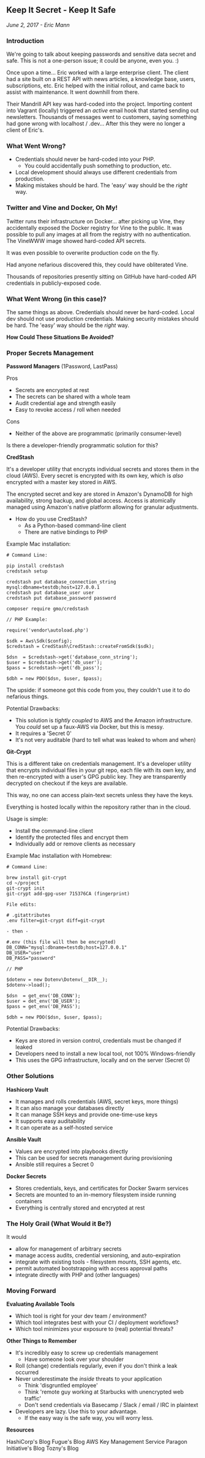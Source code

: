 Keep It Secret - Keep It Safe
-----------------------------

_June 2, 2017 - Eric Mann_

### Introduction

We're going to talk about keeping passwords and sensitive data secret and safe.
This is not a one-person issue; it could be anyone, even you. :)

Once upon a time... Eric worked with a large enterprise client.  The client
had a site built on a REST API with news articles, a knowledge base, users,
subscriptions, etc.  Eric helped with the initial rollout, and came back to
assist with maintenance.  It went downhill from there.

Their Mandrill API key was hard-coded into the project.  Importing content
into Vagrant (locally) triggered an _active_ email hook that started sending out
newsletters.  Thousands of messages went to customers, saying something had
gone wrong with localhost / .dev... After this they were no longer a client
of Eric's.

### What Went Wrong?

- Credentials should never be hard-coded into your PHP.
    - You could accidentally push something to production, etc.
- Local development should always use different credentials from production.
- Making mistakes should be hard.  The 'easy' way should be the _right_ way.

### Twitter and Vine and Docker, Oh My!

Twitter runs their infrastructure on Docker... after picking up Vine, they
accidentally exposed the Docker registry for Vine to the public.  It was
possible to pull any images at all from the registry with no authentication.
The VineWWW image showed hard-coded API secrets.

It was even possible to overwrite production code on the fly.

Had anyone nefarious discovered this, they could have obliterated Vine.

Thousands of repositories presently sitting on GitHub have hard-coded API
credentials in publicly-exposed code.

### What Went Wrong (in this case)?

The same things as above.  Credentials should never be hard-coded.  Local dev
should not use production credentials.  Making security mistakes should be
hard.  The 'easy' way should be the _right_ way.

**How Could These Situations Be Avoided?**

### Proper Secrets Management

**Password Managers** (1Password, LastPass)

Pros

- Secrets are encrypted at rest
- The secrets can be shared with a whole team
- Audit credential age and strength easily
- Easy to revoke access / roll when needed

Cons

- Neither of the above are programmatic (primarily consumer-level)

Is there a developer-friendly programmatic solution for this?

**CredStash**

It's a developer utility that encrypts individual secrets and stores them in
the cloud (AWS).  Every secret is encrypted with its own key, which is _also_
encrypted with a master key stored in AWS.

The encrypted secret and key are stored in Amazon's DynamoDB for high
availability, strong backup, and global access.  Access is atomically managed
using Amazon's native platform allowing for granular adjustments.

- How do you use CredStash?
    - As a Python-based command-line client
    - There are native bindings to PHP

Example Mac installation:

```
# Command Line:

pip install credstash
credstash setup

credstash put database_connection_string mysql:dbname=testdb;host=127.0.0.1
credstash put database_user user
credstash put database_password password

composer require gmo/credstash

// PHP Example:

require('vendor\autoload.php')

$sdk = Aws\Sdk($config);
$credstash = CredStash\CredStash::createFromSdk($sdk);

$dsn  = $credstash->get('database_conn_string');
$user = $credstash->get('db_user');
$pass = $credstash->get('db_pass');

$dbh = new PDO($dsn, $user, $pass);
```

The upside: if someone got this code from you, they couldn't use it to do
nefarious things.

Potential Drawbacks:

- This solution is _tightly coupled_ to AWS and the Amazon infrastructure.
  You _could_ set up a faux-AWS via Docker, but this is messy.
- It requires a 'Secret 0'
- It's not very auditable (hard to tell what was leaked to whom and when)

**Git-Crypt**

This is a different take on credentials management.  It's a developer utility
that encrypts individual files in your git repo, each file with its own key,
and then re-encrypted with a user's GPG public key.  They are transparently
decrypted on checkout if the keys are available.

This way, no one can access plain-text secrets unless they have the keys.

Everything is hosted locally within the repository rather than in the cloud.

Usage is simple:

- Install the command-line client
- Identify the protected files and encrypt them
- Individually add or remove clients as necessary

Example Mac installation with Homebrew:

```
# Command Line:

brew install git-crypt
cd ~/project
git-crypt init
git-crypt add-gpg-user 715376CA (fingerprint)

File edits:

# .gitattributes
.env filter=git-crypt diff=git-crypt

- then -

#.env (this file will then be encrypted)
DB_CONN="mysql:dbname=testdb;host=127.0.0.1"
DB_USER="user"
DB_PASS="password"

// PHP

$dotenv = new Dotenv\Dotenv(__DIR__);
$dotenv->load();

$dsn  = get_env('DB_CONN');
$user = det_env('DB_USER');
$pass = get_env('DB_PASS');

$dbh = new PDO($dsn, $user, $pass);
```

Potential Drawbacks:

- Keys are stored in version control, credentials must be changed if leaked
- Developers need to install a new local tool, not 100% Windows-friendly
- This uses the GPG infrastructure, locally and on the server (Secret 0)

### Other Solutions

**Hashicorp Vault**

- It manages and rolls credentials (AWS, secret keys, more things)
- It can also manage your databases directly
- It can manage SSH keys and provide one-time-use keys
- It supports easy auditability
- It can operate as a self-hosted service

**Ansible Vault**

- Values are encrypted into playbooks directly
- This can be used for secrets management during provisioning
- Ansible still requires a Secret 0

**Docker Secrets**

- Stores credentials, keys, and certificates for Docker Swarm services
- Secrets are mounted to an in-memory filesystem inside running containers
- Everything is centrally stored and encrypted at rest

### The Holy Grail (What Would it Be?)

It would

- allow for management of arbitrary secrets
- manage access audits, credential versioning, and auto-expiration
- integrate with existing tools - filesystem mounts, SSH agents, etc.
- permit automated bootstrapping with access approval paths
- integrate directly with PHP and (other languages)

### Moving Forward

**Evaluating Available Tools**

- Which tool is right for your dev team / environment?
- Which tool integrates best with your CI / deployment workflows?
- Which tool minimizes your exposure to (real) potential threats?

**Other Things to Remember**

- It's incredibly easy to screw up credentials management
    - Have someone look over your shoulder
- Roll (change) credentials regularly, even if you don't think a leak occurred
- Never underestimate the _inside_ threats to your application
    - Think 'disgruntled employee'
    - Think 'remote guy working at Starbucks with unencrypted web traffic'
    - Don't send credentials via Basecamp / Slack / email / IRC in plaintext
- Developers are lazy.  Use this to your advantage.
    - If the easy way is the safe way, you will worry less.

**Resources**

HashiCorp's Blog
Fugue's Blog
AWS Key Management Service
Paragon Initiative's Blog
Tozny's Blog

